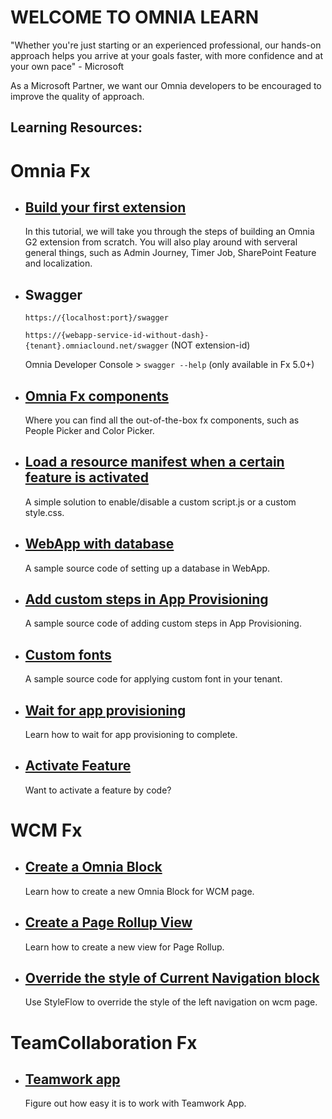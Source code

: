 # WELCOME TO OMNIA LEARN

"Whether you're just starting or an experienced professional, our hands-on approach helps you arrive at your goals faster, with more confidence and at your own pace" - Microsoft

As a Microsoft Partner, we want our Omnia developers to be encouraged to improve the quality of approach. 

## Learning Resources:

# Omnia Fx

- ## [Build your first extension](../first-extension#build-your-first-extension-like-a-boss)

    In this tutorial, we will take you through the steps of building an Omnia G2 extension from scratch. You will also play around with serveral general things, such as Admin Journey, Timer Job, SharePoint Feature and localization.

- ## Swagger

    `https://{localhost:port}/swagger` 
    
    `https://{webapp-service-id-without-dash}-{tenant}.omniaclound.net/swagger` (NOT extension-id)

    Omnia Developer Console > `swagger --help` (only available in Fx 5.0+)

- ## [Omnia Fx components](./omnia-fx-components#omnia-fx-components)

    Where you can find all the out-of-the-box fx components, such as People Picker and Color Picker.
    

- ## [Load a resource manifest when a certain feature is activated](./load-resource-manifest-when-feature-activated#load-a-resource-manifest-when-a-certain-feature-is-activated)

    A simple solution to enable/disable a custom script.js or a custom style.css. 


- ## [WebApp with database](https://github.com/preciofishbone/OmniaFx/tree/master/src/Examples/Projects/WebAppWithDb)

    A sample source code of setting up a database in WebApp.

- ## [Add custom steps in App Provisioning](https://github.com/preciofishbone/OmniaFx/tree/master/src/Examples/AppProvisioning/CustomSteps)

    A sample source code of adding custom steps in App Provisioning.


- ## [Custom fonts](https://github.com/preciofishbone/OmniaFx/tree/master/src/Examples/Ux/CustomFonts)

    A sample source code for applying custom font in your tenant.

- ## [Wait for app provisioning](./wait-for-app-provisioning#wait-for-app-provisioning)

    Learn how to wait for app provisioning to complete.

- ## [Activate Feature](./activate-feature#activate-a-feature)

    Want to activate a feature by code?


# WCM Fx

- ## [Create a Omnia Block](./create-omnia-block#create-a-omnia-block)

    Learn how to create a new Omnia Block for WCM page.

- ## [Create a Page Rollup View](./create-page-rollup-view#create-a-page-rollup-view)

    Learn how to create a new view for Page Rollup.

- ## [Override the style of Current Navigation block](./override-style-of-current-navigation#override-the-style-of-current-navigation-block)

    Use StyleFlow to override the style of the left navigation on wcm page.


# TeamCollaboration Fx

- ## [Teamwork app](./team-work#team-work)

    Figure out how easy it is to work with Teamwork App. 

